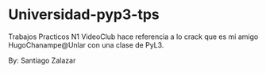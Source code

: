 # Universidad-pyp3-tps
Trabajos Practicos N1
VideoClub hace referencia a lo crack que es mi amigo HugoChanampe@Unlar con una clase de PyL3.

By: Santiago Zalazar
